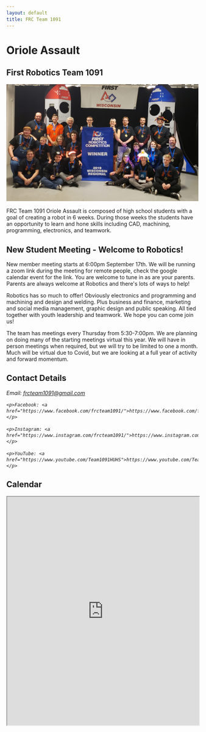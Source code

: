 ```yaml
---
layout: default
title: FRC Team 1091
---
```


# Oriole Assault
## First Robotics Team 1091

<div class="container-fluid px-0">
    <div class="row">
        <div class="col-12">
            <img src="/images/winning_wisconsin_regional_2019.jpg" alt="Our team after winning the 2019 Wisconsin Regional" class="img-fluid  w-100" />
        </div>
    </div>
</div>

FRC Team 1091 Oriole Assault is composed of high school students with a goal of creating a robot in 6 weeks.  During
those weeks the students have an opportunity to learn and hone skills including CAD, machining, programming, electronics,
and teamwork.

## New Student Meeting - Welcome to Robotics!
 New member meeting starts at 6:00pm September 17th. We will be running a zoom link during the meeting for remote people, 
 check the google calendar event for the link. You are welcome to tune in as are your parents. Parents are always welcome
  at Robotics and there's lots of ways to help! 

Robotics has so much to offer! Obviously electronics and programming and machining and design and welding. 
Plus business and finance, marketing and social media management, graphic design and public speaking. 
All tied together with youth leadership and teamwork. We hope you can come join us!

The team has meetings every Thursday from 5:30-7:00pm.
We are planning on doing many of the starting meetings virtual this year.  We will have in person meetings when required, 
but we will try to be limited to one a month. Much will be virtual due to Covid, but we are looking at a full year of activity and forward momentum. 

## Contact Details

<address>
    <p>Email: <a href="mailto:frcteam1091@gmail.com">frcteam1091@gmail.com</a></p>

    <p>Facebook: <a href="https://www.facebook.com/frcteam1091/">https://www.facebook.com/frcteam1091</a></p>

    <p>Instagram: <a href="https://www.instagram.com/frcteam1091/">https://www.instagram.com/frcteam1091</a></p>

    <p>YouTube: <a href="https://www.youtube.com/Team1091HUHS">https://www.youtube.com/Team1091HUHS</a></p>

</address>

## Calendar

<iframe class="calendar" width="100%" height="600px" src="https://calendar.google.com/calendar/embed?src=frcteam1091%40gmail.com&ctz=America%2FChicago"/>

## Donations
We are currently looking for donations so we can attend the [First Championship in Detroit](https://www.firstchampionship.org/detroit) at the end of April.

If you wish to write a check, download this [Check Donation Form](/files/Donation_Form.pdf).

If you would prefer to use a credit card, we have a [GoFundMe setup here](https://www.gofundme.com/send-frc-team-1091-to-championships).

[Washington County Insider article about our Wisconsin Regional win](https://www.washingtoncountyinsider.com/hartford-union-high-school-robotics-team-1091-qualifies-for-championship-by-rena-diem/)